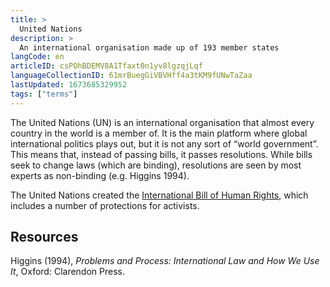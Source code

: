 ```yaml
---
title: >
  United Nations
description: >
  An international organisation made up of 193 member states
langCode: en
articleID: csPOhBDEMV8A1Tfaxt0n1yv8lgzqjLqf
languageCollectionID: 61mrBuegGiVBVHff4a3tKM9fUNwTaZaa
lastUpdated: 1673685329952
tags: ["terms"]
---
```


The United Nations (UN) is an international organisation that almost every country in the world is a member of. It is the main platform where global international politics plays out, but it is not any sort of “world government”. This means that, instead of passing bills, it passes resolutions. While bills seek to change laws (which are binding), resolutions are seen by most experts as non-binding (e.g. Higgins 1994).

The United Nations created the [International Bill of Human Rights](/rights/international-bill-of-human-rights), which includes a number of protections for activists.

## Resources

Higgins (1994), _Problems and Process: International Law and How We Use It_, Oxford: Clarendon Press.